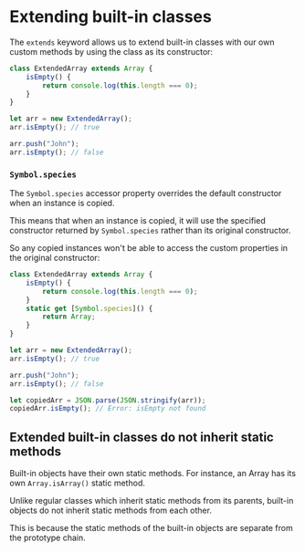 # **Extending built-in classes**

The `extends` keyword allows us to extend built-in classes with our own custom methods by using the class as its constructor:

```js
class ExtendedArray extends Array {
	isEmpty() {
		return console.log(this.length === 0);
	}
}

let arr = new ExtendedArray();
arr.isEmpty(); // true

arr.push("John");
arr.isEmpty(); // false
```

### **`Symbol.species`**

The `Symbol.species` accessor property overrides the default constructor when an instance is copied.

This means that when an instance is copied, it will use the specified constructor returned by `Symbol.species` rather than its original constructor.

So any copied instances won't be able to access the custom properties in the original constructor:

```js
class ExtendedArray extends Array {
	isEmpty() {
		return console.log(this.length === 0);
	}
	static get [Symbol.species]() {
		return Array;
	}
}

let arr = new ExtendedArray();
arr.isEmpty(); // true

arr.push("John");
arr.isEmpty(); // false

let copiedArr = JSON.parse(JSON.stringify(arr));
copiedArr.isEmpty(); // Error: isEmpty not found
```

## **Extended built-in classes do not inherit static methods**

Built-in objects have their own static methods. For instance, an Array has its own `Array.isArray()` static method.

Unlike regular classes which inherit static methods from its parents, built-in objects do not inherit static methods from each other.

This is because the static methods of the built-in objects are separate from the prototype chain.
